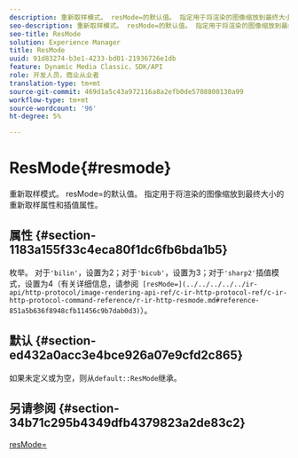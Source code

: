 ```yaml
---
description: 重新取样模式。 resMode=的默认值。 指定用于将渲染的图像缩放到最终大小的重新取样属性和插值属性。
seo-description: 重新取样模式。 resMode=的默认值。 指定用于将渲染的图像缩放到最终大小的重新取样属性和插值属性。
seo-title: ResMode
solution: Experience Manager
title: ResMode
uuid: 91d83274-b3e1-4233-bd01-21936726e1db
feature: Dynamic Media Classic，SDK/API
role: 开发人员，商业从业者
translation-type: tm+mt
source-git-commit: 469d1a5c43a972116a8a2efb0de5708800130a99
workflow-type: tm+mt
source-wordcount: '96'
ht-degree: 5%

---
```



# ResMode{#resmode}

重新取样模式。 resMode=的默认值。 指定用于将渲染的图像缩放到最终大小的重新取样属性和插值属性。

## 属性 {#section-1183a155f33c4eca80f1dc6fb6bda1b5}

枚举。 对于`'bilin'`，设置为2；对于`'bicub'`，设置为3；对于`'sharp2'`插值模式，设置为4（有关详细信息，请参阅` [resMode=](../../../../../ir-api/http-protocol/image-rendering-api-ref/c-ir-http-protocol-ref/c-ir-http-protocol-command-reference/r-ir-http-resmode.md#reference-851a5b636f8948cfb11456c9b7dab0d3)`）。

## 默认 {#section-ed432a0acc3e4bce926a07e9cfd2c865}

如果未定义或为空，则从`default::ResMode`继承。

## 另请参阅 {#section-34b71c295b4349dfb4379823a2de83c2}

[resMode=](../../../../../ir-api/http-protocol/image-rendering-api-ref/c-ir-http-protocol-ref/c-ir-http-protocol-command-reference/r-ir-http-resmode.md#reference-851a5b636f8948cfb11456c9b7dab0d3)
